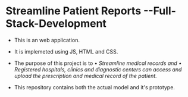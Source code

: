 # Streamline Patient Reports --Full-Stack-Development
- This is an web application.
- It is implemeted using JS, HTML and CSS.
- The purpose of this project is to 
   •	*Streamline medical records and
   •	Registered hospitals, clinics and diagnostic centers can access and upload the prescription and medical record of the patient.*

- This repository contains both the actual model and it's prototype.
